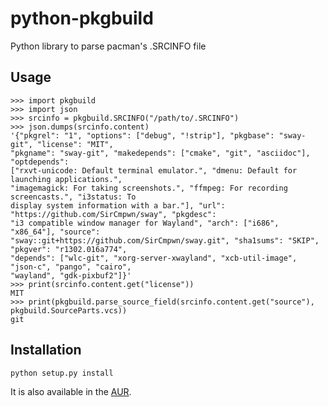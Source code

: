 # python-pkgbuild
Python library to parse pacman's .SRCINFO file

## Usage
```
>>> import pkgbuild
>>> import json
>>> srcinfo = pkgbuild.SRCINFO("/path/to/.SRCINFO")
>>> json.dumps(srcinfo.content)
'{"pkgrel": "1", "options": ["debug", "!strip"], "pkgbase": "sway-git", "license": "MIT", 
"pkgname": "sway-git", "makedepends": ["cmake", "git", "asciidoc"], "optdepends": 
["rxvt-unicode: Default terminal emulator.", "dmenu: Default for launching applications.", 
"imagemagick: For taking screenshots.", "ffmpeg: For recording screencasts.", "i3status: To 
display system information with a bar."], "url": "https://github.com/SirCmpwn/sway", "pkgdesc": 
"i3 compatible window manager for Wayland", "arch": ["i686", "x86_64"], "source": 
"sway::git+https://github.com/SirCmpwn/sway.git", "sha1sums": "SKIP", "pkgver": "r1302.016a774", 
"depends": ["wlc-git", "xorg-server-xwayland", "xcb-util-image", "json-c", "pango", "cairo", 
"wayland", "gdk-pixbuf2"]}'
>>> print(srcinfo.content.get("license"))
MIT
>>> print(pkgbuild.parse_source_field(srcinfo.content.get("source"), pkgbuild.SourceParts.vcs))
git
```

## Installation
```
python setup.py install
```
It is also available in the [AUR](https://aur.archlinux.org/packages/python-pkgbuild).
